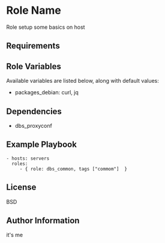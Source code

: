 Role Name
=========

Role setup some basics on host

Requirements
------------


Role Variables
--------------

Available variables are listed below, along with default values:

* packages_debian: curl, jq

Dependencies
------------

* dbs_proxyconf


Example Playbook
----------------

    - hosts: servers
      roles:
         - { role: dbs_common, tags ["commom"]  }

License
-------

BSD

Author Information
------------------
it's me
